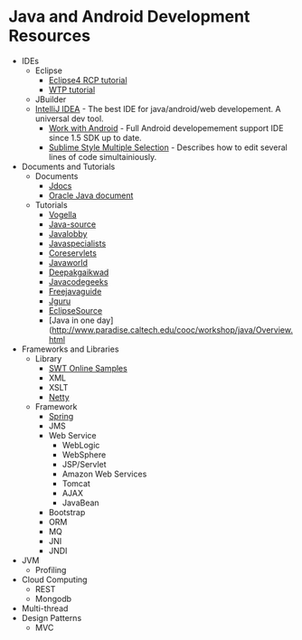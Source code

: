 # Java and Android Development Resources

+ IDEs
	+ Eclipse
		+ [Eclipse4 RCP tutorial](http://www.vogella.com/articles/EclipseRCP/article.html)
		+ [WTP tutorial](http://www.vogella.com/articles/EclipseWTP/article.html)
	+ JBuilder
	+ [IntelliJ IDEA](http://www.jetbrains.com/idea/) - The best IDE for java/android/web developement. A universal dev tool.
		+ [Work with Android](http://www.jetbrains.com/idea/webhelp/android.html) - Full Android developemement support IDE since 1.5 SDK up to date.
		+ [Sublime Style Multiple Selection](http://blog.jetbrains.com/idea/2014/03/intellij-idea-13-1-rc-introduces-sublime-text-style-multiple-selections/) - Describes how to edit several lines of code simultainiously.
+ Documents and Tutorials
	+ Documents
		+ [Jdocs](http://www.jdocs.com/)
		+ [Oracle Java document](http://www.oracle.com/technetwork/documentation/index.html#java)
	+ Tutorials
		+ [Vogella](http://www.vogella.com/)
		+ [Java-source](http://java-source.net/)
		+ [Javalobby](http://java.dzone.com/)
		+ [Javaspecialists](http://www.javaspecialists.eu/)
		+ [Coreservlets](http://www.coreservlets.com/)
		+ [Javaworld](http://www.javaworld.com/)
		+ [Deepakgaikwad](http://www.deepakgaikwad.net/)
		+ [Javacodegeeks](http://www.javacodegeeks.com/)
		+ [Freejavaguide](http://www.freejavaguide.com/)
		+ [Jguru](http://www.jguru.com/)
		+ [EclipseSource](http://eclipsesource.com/en/home/)
		+ [Java in one day](http://www.paradise.caltech.edu/cooc/workshop/java/Overview.html
+ Frameworks and Libraries
	+ Library
		+ [SWT Online Samples](http://www.eclipse.org/swt/snippets/)
		+ XML 
		+ XSLT
		+ [Netty](http://netty.io/)
	+ Framework
		+ [Spring](http://www.springsource.org/)
		+ JMS
		+ Web Service
			+ WebLogic 
			+ WebSphere 
			+ JSP/Servlet 
			+ Amazon Web Services 
			+ Tomcat 
			+ AJAX 
			+ JavaBean
		+ Bootstrap 
		+ ORM 
		+ MQ 
		+ JNI 
		+ JNDI
+ JVM
	+ Profiling
+ Cloud Computing
	+ REST 
	+ Mongodb 
+ Multi-thread
+ Design Patterns
	+ MVC

